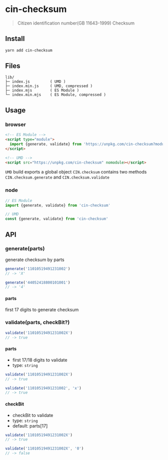 # cin-checksum

> Citizen identification number(GB 11643-1999) Checksum

## Install

```sh
yarn add cin-checksum
```

## Files

```text
lib/
├─ index.js         ( UMD )
├─ index.min.js     ( UMD, compressed )
├─ index.mjs        ( ES Module )
└─ index.min.mjs    ( ES Module, compressed )
```

## Usage

### browser

```html
<!-- ES Module -->
<script type="module">
  import {generate, validate} from 'https://unpkg.com/cin-checksum?module'
</script>

<!-- UMD -->
<script src="https://unpkg.com/cin-checksum" nomodule></script>
```

`UMD` build exports a global object `CIN.checksum` contains two methods `CIN.checksum.generate` and `CIN.checksum.validate`

### node

```js
// ES Module
import {generate, validate} from 'cin-checksum'
```

```js
// UMD
const {generate, validate} from 'cin-checksum'
```

## API

### generate(parts)

generate checksum by parts

```js
generate('11010519491231002')
// -> 'X'

generate('44052418800101001')
// -> '4'
```

#### parts

first 17 digits to generate checksum

### validate(parts, checkBit?)

```js
validate('11010519491231002X')
// -> true
```

<!-- markdownlint-disable MD024 -->

#### parts

<!-- markdownlint-enable MD024 -->

- first 17/18 digits to validate
- type: `string`

```js
validate('11010519491231002X')
// -> true

validate('11010519491231002', 'x')
// -> true
```

#### checkBit

- checkBit to validate
- type: `string`
- default: parts[17]

```js
validate('11010519491231002X')
// -> true

validate('11010519491231002X', '0')
// -> false
```
